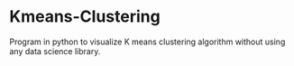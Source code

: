# Kmeans-Clustering

Program in python to visualize K means clustering algorithm without using any data science library.

